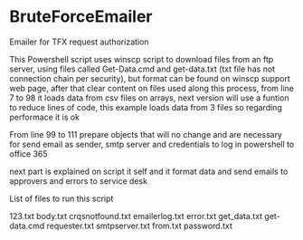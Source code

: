 # BruteForceEmailer
Emailer for TFX request authorization

This Powershell script uses winscp script to download files from an ftp server, using files called Get-Data.cmd and get-data.txt (txt file has not connection chain per security),
but format can be found on winscp support web page, after that clear content on files used along this process, from line 7 to 98 it loads data from csv files on arrays, 
next version will use a funtion to reduce lines of code, this example loads data from 3 files so regarding performace it is ok

From line 99 to 111 prepare objects that will no change and are necessary for send email as sender, smtp server and credentials to log in powershell to office 365

next part is explained on script it self and it format data and send emails to approvers and errors to service desk 

List of files to run this script


123.txt
body.txt
crqsnotfound.txt
emailerlog.txt
error.txt
get_data.txt
get-data.cmd
requester.txt
smtpserver.txt
from.txt
password.txt

